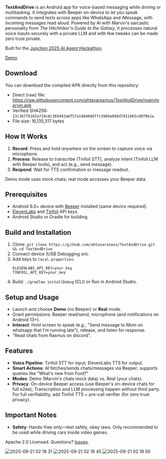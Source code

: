 **TextAndDrive** is an Android app for voice-based messaging while driving or multitasking. It integrates with Beeper on-device to let you speak commands to send texts across apps like WhatsApp and iMessage, with incoming messages read aloud. Powered by AI with Marvin's sarcastic personality from _The Hitchhiker's Guide to the Galaxy_, it processes natural voice inputs securely with a private LLM and with few tweaks can be made zero trust private.

Built for the [Junction 2025 AI Agent Hackathon](https://www.hackjunction.com/).

[Demo](https://github.com/user-attachments/assets/abe3a478-5003-44e1-b315-fd72aed0bb1b)

## Download

You can download the compiled APK directly from this repository:

- Direct (raw) file: https://raw.githubusercontent.com/ahtavarasmus/TextAndDrive/main/marvin.apk
- Verified SHA256: `13c367fb165a719c8c369493a6f57a1484046ffc5969a0d8d7911665cd0f0b1a`
- File size: 16,135,317 bytes

## How It Works

1. **Record**: Press and hold _anywhere_ on the screen to capture voice via microphone.
2. **Process**: Release to transcribe (Tinfoil STT), analyze intent (Tinfoil LLM with Beeper tools), and act (e.g., send message).
3. **Respond**: Wait for TTS confirmation or message readout.

Demo mode uses mock chats; real mode accesses your Beeper data.

## Prerequisites

- Android 8.0+ device with [Beeper](https://www.beeper.com/) installed (same device required).
- [ElevenLabs](https://elevenlabs.io/) and [Tinfoil](https://tinfoil.sh/) API keys.
- Android Studio or Gradle for building.

## Build and Installation

1. Clone: `git clone https://github.com/ahtavarasmus/TextAndDrive.git && cd TextAndDrive`
2. Connect device (USB Debugging on).
3. Add keys to `local.properties`:
   ```
   ELEVENLABS_API_KEY=your_key
   TINFOIL_API_KEY=your_key
   ```
4. Build: `./gradlew installDebug` (CLI) or Run in Android Studio.

## Setup and Usage

- Launch and choose **Demo** (no Beeper) or **Real** mode.
- Grant permissions: Beeper read/send, microphone (and notifications on Android 13+).
- **Interact**: Hold screen to speak (e.g., "Send message to Mom on whatsapp that I'm running late"), release, and listen for response.
- "Read chats from Rasmus on discord".

## Features

- **Voice Pipeline**: Tinfoil STT for input; ElevenLabs TTS for output.
- **Smart Actions**: AI fetches/sends chats/messages via Beeper; supports queries like "What's new from Ford?"
- **Modes**: Demo (Marvin's chats mock data) vs. Real (your chats).
- **Privacy**: On-device Beeper access (use Beeper's on-device chats for full e2ee); Transcription and LLM processing happen without third party. For full verifiability, add Tinfoil TTS + pre-call verifier (for zero trust privacy).

## Important Notes

- **Safety**: Hands-free only—test safely, obey laws. Only recommended to be used while driving cars inside video games.

Apache 2.0 Licensed. Questions? [Issues](https://github.com/ahtavarasmus/TextAndDrive/issues).

![2025-09-21 02 18 31](https://github.com/user-attachments/assets/12f6e774-dcc2-42a2-b4db-1c3e6d644492)
![2025-09-21 02 18 45](https://github.com/user-attachments/assets/f01154b3-269a-48b3-9d7a-7c97b5189752)
![2025-09-21 02 18 50](https://github.com/user-attachments/assets/7757eb51-d560-4107-a5d7-dbd31f4259cd)
